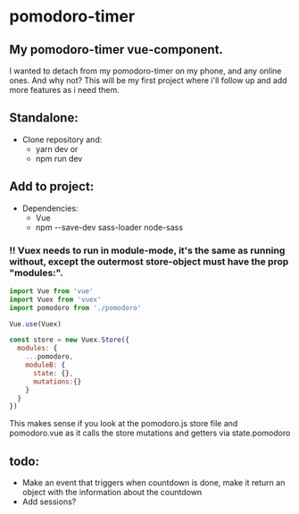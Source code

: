# pomodoro-timer

## My pomodoro-timer vue-component.

I wanted to detach from my pomodoro-timer on my phone, and any online ones.
And why not?
This will be my first project where i'll follow up and add more features as i need them.

## Standalone: 
  - Clone repository and:
    - yarn dev
    or
    - npm run dev

## Add to project:
  - Dependencies: 
    - Vue 
    - npm --save-dev sass-loader node-sass

### !! Vuex needs to run in module-mode, it's the same as running without, except the outermost store-object must have the prop "modules:".

```javascript
import Vue from 'vue'
import Vuex from 'vuex'
import pomodoro from './pomodoro'

Vue.use(Vuex)

const store = new Vuex.Store({
  modules: {
    ...pomodoro,
    moduleB: {
      state: {},
      mutations:{}
    }
  }
})

```
This makes sense if you look at the pomodoro.js store file and pomodoro.vue as it calls the store mutations and getters via state.pomodoro


## todo: 
 - Make an event that triggers when countdown is done, make it return an object with the information about the countdown
 - Add sessions?
